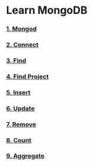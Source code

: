 # Learn MongoDB

### [1. Mongod](https://github.com/malevolentninja/nodschool_course_notes/blob/master/learnyoumongo/One_mongod.md)

### [2. Connect](https://github.com/malevolentninja/nodschool_course_notes/blob/master/learnyoumongo/Two_Connect.md)

### [3. Find](https://github.com/malevolentninja/nodschool_course_notes/blob/master/learnyoumongo/Three_find.md)

### [4. Find Project](https://github.com/malevolentninja/nodschool_course_notes/blob/master/learnyoumongo/Four_FindProject.md)

### [5. Insert](https://github.com/malevolentninja/nodschool_course_notes/blob/master/learnyoumongo/Five_Insert.md)

### [6. Update](https://github.com/malevolentninja/nodschool_course_notes/blob/master/learnyoumongo/Six_Update.md)

### [7. Remove](https://github.com/malevolentninja/nodschool_course_notes/blob/master/learnyoumongo/Seven_Remove.md)

### [8. Count](https://github.com/malevolentninja/nodschool_course_notes/blob/master/learnyoumongo/Eight_Count.md)

### [9. Aggregate](https://github.com/malevolentninja/nodschool_course_notes/blob/master/learnyoumongo/Nine_Aggregate)
